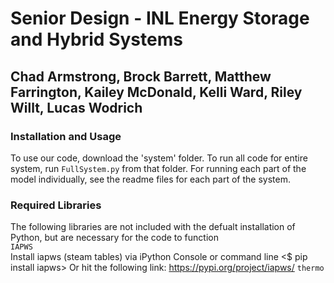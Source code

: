 # Senior Design - INL Energy Storage and Hybrid Systems
## Chad Armstrong, Brock Barrett, Matthew Farrington, Kailey McDonald, Kelli Ward, Riley Willt, Lucas Wodrich

### Installation and Usage
To use our code, download the 'system' folder. To run all code for entire system, run `FullSystem.py` from that folder. For running each part of the model individually, see the readme files for each part of the system.

### Required Libraries
The following libraries are not included with the defualt installation of Python, but are necessary for the code to function<br />
`IAPWS`<br  />
Install iapws (steam tables) via iPython Console or command line <$ pip install iapws> Or hit the following link: https://pypi.org/project/iapws/
`thermo`<br />

